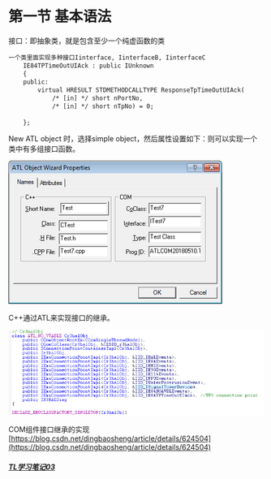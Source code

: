 # 第一节 基本语法

接口：即抽象类，就是包含至少一个纯虚函数的类

```
一个类里面实现多种接口Iinterface, IinterfaceB, IinterfaceC
    IE84TPTimeOutUIAck : public IUnknown
    {
    public:
        virtual HRESULT STDMETHODCALLTYPE ResponseTpTimeOutUIAck( 
            /* [in] */ short nPortNo,
            /* [in] */ short nTpNo) = 0;
        
    };
```

New ATL object 时，选择simple object，然后属性设置如下：则可以实现一个类中有多组接口函数。

![](/assets/MFCATL.png)

C++通过ATL来实现接口的继承。

![](/assets/import.png)

COM组件接口继承的实现 [https://blog.csdn.net/dingbaosheng/article/details/624504](https://blog.csdn.net/dingbaosheng/article/details/624504)

##### [TL学习笔记03](http://wallimn.iteye.com/blog/327853)



